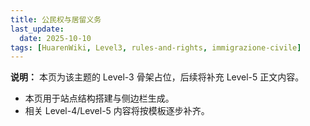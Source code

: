```yaml
---
title: 公民权与居留义务
last_update:
  date: 2025-10-10
tags: [HuarenWiki, Level3, rules-and-rights, immigrazione-civile]
---
```

**说明：** 本页为该主题的 Level-3 骨架占位，后续将补充 Level-5 正文内容。

- 本页用于站点结构搭建与侧边栏生成。
- 相关 Level-4/Level-5 内容将按模板逐步补齐。
